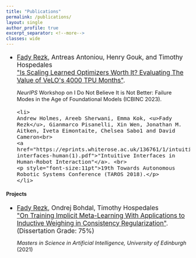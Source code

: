 ```yaml
---
title: "Publications"
permalink: /publications/
layout: single
author_profile: true
excerpt_separator: <!--more-->
classes: wide
---
```

<ul style="font-size:13pt">
    <li>
    <u>Fady Rezk</u>, Antreas Antoniou, Henry Gouk, and Timothy Hospedales<br>
    <a href="https://arxiv.org/abs/2310.18191">"Is Scaling Learned Optimizers Worth It? Evaluating The Value of VeLO's 4000 TPU Months"</a>. <br>
    <p style="font-size:11pt"><i>NeurIPS</i> Workshop on I Do Not Believe It is Not Better: Failure Modes in the Age of Foundational Models (ICBINC 2023).</p>
    </li>

    <li>
    Andrew Holmes, Areeb Sherwani, Emma Kok, <u>Fady Rezk</u>, Gianmarco Pisanelli, Xin Wen, Jonathan M. Aitken, Iveta Eimontaite, Chelsea Sabo1 and David Cameron<br>
    <a href="https://eprints.whiterose.ac.uk/136761/1/intuitive-interfaces-human(1).pdf">"Intuitive Interfaces in Human-Robot Interaction"</a>. <br>
    <p style="font-size:11pt">19th Towards Autonomous Robotic Systems Conference (TAROS 2018).</p>
    </li>
</ul>

<h4>Projects</h4>
<ul style="font-size:13pt">
    <li>
    <u>Fady Rezk</u>, Ondrej Bohdal, Timothy Hospedales<br>
    <a href="https://fadyrezkghattas.github.io">"On Training Implicit Meta-Learning With Applications to Inductive Weighing in Consistency Regularization"</a>. (Dissertation Grade: 75%)<br>
        <p style="font-size:11pt"><i>Masters in Science in Artificial Intelligence, University of Edinburgh</i> (2021)</p>
    </li>
</ul>